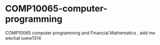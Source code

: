# COMP10065-computer-programming
COMP10065 computer programming and Financial Mathematics , add me wechat iuww1314
